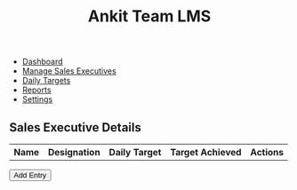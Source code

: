 
<html lang="en">
<head>
    <meta charset="UTF-8">
    <meta name="viewport" content="width=device-width, initial-scale=1.0">
    <title>Ankit Team LMS</title>
    <link rel="stylesheet" href="styles.css">

</head>
<body>
    <div class="container">
        <header>
            <h1>Ankit Team LMS</h1>
        </header>
        <nav>
            <ul>
                <li><a href="#">Dashboard</a></li>
                <li><a href="#">Manage Sales Executives</a></li>
                <li><a href="#">Daily Targets</a></li>
                <li><a href="#">Reports</a></li>
                <li><a href="#">Settings</a></li>
            </ul>
        </nav>
        <main>
            <h2>Sales Executive Details</h2>
            <table id="salesTable">
                <tr>
                    <th>Name</th>
                    <th>Designation</th>
                    <th>Daily Target</th>
                    <th>Target Achieved</th>
                    <th>Actions</th>
                </tr>
            </table>
            <button onclick="addEntry()">Add Entry</button>
        </main>
    </div>
    <script src="./script.js"></script>
</body>
</html>
